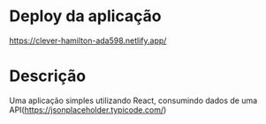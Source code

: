 # Deploy da aplicação
  https://clever-hamilton-ada598.netlify.app/
  
# Descrição
Uma aplicação simples utilizando React, consumindo dados de uma API(https://jsonplaceholder.typicode.com/)


